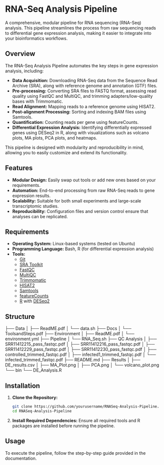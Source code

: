 # RNA-Seq Analysis Pipeline

A comprehensive, modular pipeline for RNA sequencing (RNA-Seq) analysis. This pipeline streamlines the process from raw sequencing reads to differential gene expression analysis, making it easier to integrate into your bioinformatics workflows.

## Overview

The RNA-Seq Analysis Pipeline automates the key steps in gene expression analysis, including:

- **Data Acquisition:** Downloading RNA-Seq data from the Sequence Read Archive (SRA), along with reference genome and annotation (GTF) files.
- **Pre-processing:** Converting SRA files to FASTQ format, assessing read quality using FastQC and MultiQC, and trimming adapters/low-quality bases with Trimmomatic.
- **Read Alignment:** Mapping reads to a reference genome using HISAT2.
- **Post-alignment Processing:** Sorting and indexing BAM files using Samtools.
- **Quantification:** Counting reads per gene using featureCounts.
- **Differential Expression Analysis:** Identifying differentially expressed genes using DESeq2 in R, along with visualizations such as volcano plots, MA plots, PCA plots, and heatmaps.

This pipeline is designed with modularity and reproducibility in mind, allowing you to easily customize and extend its functionality.

## Features

- **Modular Design:** Easily swap out tools or add new ones based on your requirements.
- **Automation:** End-to-end processing from raw RNA-Seq reads to gene expression results.
- **Scalability:** Suitable for both small experiments and large-scale transcriptomic studies.
- **Reproducibility:** Configuration files and version control ensure that analyses can be replicated.

## Requirements

- **Operating System:** Linux-based systems (tested on Ubuntu)
- **Programming Language:** Bash, R (for differential expression analysis)
- **Tools:**
  - [Git](https://git-scm.com/)
  - [SRA Toolkit](https://trace.ncbi.nlm.nih.gov/Traces/sra/sra.cgi?view=software)
  - [FastQC](https://www.bioinformatics.babraham.ac.uk/projects/fastqc/)
  - [MultiQC](https://multiqc.info/)
  - [Trimmomatic](http://www.usadellab.org/cms/?page=trimmomatic)
  - [HISAT2](https://daehwankimlab.github.io/hisat2/)
  - [Samtools](http://www.htslib.org/)
  - [featureCounts](http://bioinf.wehi.edu.au/featureCounts/)
  - [R](https://www.r-project.org/) with [DESeq2](https://bioconductor.org/packages/release/bioc/html/DESeq2.html)

## Structure 

├── Data
│   ├── ReadME.pdf
│   └── data.sh
├── Docs
│   └── ToolsandSteps.pdf
├── Environment
│   ├── ReadME.pdf
│   └── environment.yml
├── Pipeline
│   └── RNA_Seq.sh
├── QC Analysis
│   ├── SRR11412215_pass_fastqc.pdf
│   ├── SRR11412216_pass_fastqc.pdf
│   ├── SRR11412229_pass_fastqc.pdf
│   ├── SRR11412230_pass_fastqc.pdf
│   ├── controlled_trimmed_fastqc.pdf
│   ├── infected1_trimmed_fastqc.pdf
│   └── infected_trimmed_fastqc.pdf
├── README.md
├── Results
│   ├── DE_results.csv
│   ├── MA_Plot.png
│   ├── PCA.png
│   └── volcano_plot.png
└── bin
    └── DE_Analysis.R


## Installation

1. **Clone the Repository:**
   ```bash
   git clone https://github.com/yourusername/RNASeq-Analysis-Pipeline.git
   cd RNASeq-Analysis-Pipeline
   ```

2. **Install Required Dependencies:**
   Ensure all required tools and R packages are installed before running the pipeline.

## Usage

To execute the pipeline, follow the step-by-step guide provided in the documentation.


